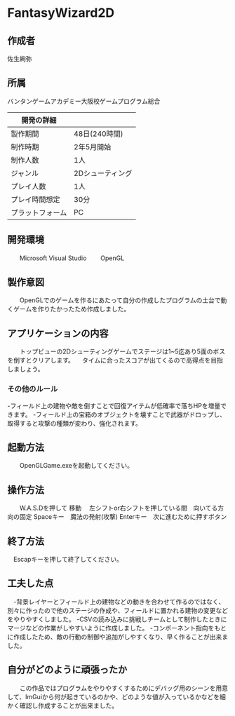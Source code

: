 # FantasyWizard2D
## 作成者	
佐生絢弥

## 所属 
バンタンゲームアカデミー大阪校ゲームプログラム総合

|開発の詳細||
----|----
|製作期間|48日(240時間)|
|制作時期|2年5月開始|
|制作人数|1人|
|ジャンル|2Dシューティング|
|プレイ人数|1人|
|プレイ時間想定|30分|
|プラットフォーム|PC|

## 開発環境　　　　　　
　　Microsoft Visual Studio 
　　OpenGL
  
## 製作意図
　　OpenGLでのゲームを作るにあたって自分の作成したプログラムの土台で動くゲームを作りたかったため作成しました。

## アプリケーションの内容
　　トップビューの2Dシューティングゲームでステージは1~5迄あり5面のボスを倒すとクリアします。
  　タイムに合ったスコアが出てくるので高得点を目指しましょう。
   ### その他のルール
   -フィールド上の建物や敵を倒すことで回復アイテムが低確率で落ちHPを増量できます。
   -フィールド上の宝箱のオブジェクトを壊すことで武器がドロップし、取得すると攻撃の種類が変わり、強化されます。
   
## 起動方法
　　OpenGLGame.exeを起動してください。

## 操作方法
　　W.A.S.Dを押して 移動
  　左シフトor右シフトを押している間　向いてる方向の固定
    Spaceキー　魔法の発射(攻撃)
    Enterキー　次に進むために押すボタン
     
## 終了方法
  　Escapキーを押して終了してください。

## 工夫した点
  　-背景レイヤーとフィールド上の建物などの動きを合わせて作るのではなく、別々に作ったので他のステージの作成や、フィールドに置かれる建物の変更などをやりやすくしました。
    -CSVの読み込みに挑戦しチームとして制作したときにマージなどの作業がしやすいように作成しました。
    -コンポーネント指向をもとに作成したため、敵の行動の制御や追加がしやすくなり、早く作ることが出来ました。

## 自分がどのように頑張ったか
　　この作品ではプログラムをやりやすくするためにデバッグ用のシーンを用意して、ImGuiから何が起きているのかや、どのような値が入っているかなどを細かく確認し作成することが出来ました。
